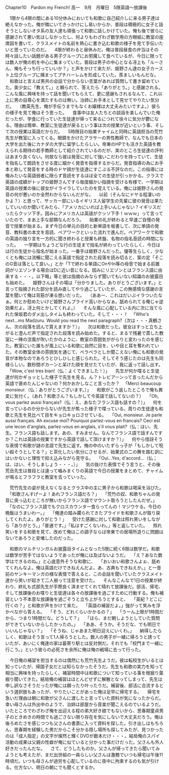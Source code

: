 Chapter10　Pardon my French!
高一　9月　月曜日　5限英語～放課後

　1限から4限の間にある10分休みにおいても和歌に自己紹介しに来る男子達は絶えなかった。俺が隣にいてきっかけにし易いからか、普段は積極的に女子と話そうとしないオタ系の友人達も頑張って和歌に話しかけていた。俺も後で彼らに感謝されて悪い気はしなかったし、何よりもわざわざ数学用の方眼紙に教室の座席図を書いて、クラスメイトの名前を熱心に書き込む和歌の様子を見て手伝いたいと思っていたのだ。
　4限が終わると昼休みだ。俺は普段昼食の弁当はその時々話したい話題がある男子グループにお邪魔して食べているが、今日に限っては数人が俺の机を中心に集まっていた。普段は男子の中心となる冴上も「ルーさん、俺もそっち行っていいか？」と声をかけて来たが、姫野さん達の女子カースト上位グループに捕まってプチハーレムを形成していた。羨ましいもんだな。
　和歌はと言えば男共の会話で分からない言葉があれば質問して書き留めていた。美少女に「教えて。」と頼られて、答えたら「ありがとう。」と感謝される。こんな風に興味を持って話を聞いてもらえて、更に感謝もされるなんて、これ以上に男の自尊心を満たすものは無い。治姉にお手本として見せてやりたい気分だ。
　（教英先生、俺が手伝うまでもなくお嬢様は大丈夫みたいですよ。）彼らの様子を見て俺はそう思った。
　食事中は友人たちとの談話を楽しんでいた俺だったが、学食に行っていた生徒達が帰って来るにつれて徐々に気分が鬱になる。理由は簡単、教室に生徒達が戻るという事は次の授業が近いという事、そして次の授業は英語だからだ。
　5時限目の始業チャイムと同時に英語担当の荒竹先生が教室に入ってくる。眼鏡をかけたアラサーの男性教師で、なんでも日本の大学を出た後にカナダの大学に留学したらしい。帝東のHPでも活きた英語を教えられる期待の若手教師として紹介されているのだが、実のところ生徒達の評判はあまり良くない。何故なら彼は発音に対して強いこだわりを持っていて、生徒を指名して朗読をさせる度に細かく発音を指導するからだ。発音指導の為にお手本と称して発音をする時のドヤ顔が生徒達にすこぶる不評なのだ。この指導には俺みたいな英語弱者に限らず音読をするほぼ全ての生徒が引っかかる。クラスで英語の成績がトップの姫野さんですら毎度細かい指摘を受ける有様で、一学期は英語の授業の後に彼女がイライラしていたのを覚えている。俺には姫野さんの発音の何が悪いのか全然わからないんだがな。
　以前（そんなにドヤる程凄いのかよ？）と思って、サッカー部にいるイギリス人留学生の先輩に彼の発音は果たしていいのか聞いてみたら、「アメリカにいれば上手いんじゃない？イギリスだったらクッソ下手。因みにアメリカ人は英語がクッソ下手！ｗｗｗ」って言っていたので、まあ上手な部類なんだろう。
　始業の礼が終わると早速ご自慢の発音で授業が始まる。まず今日の単元の目的と新単語を板書して、次に単語の発音、教科書の本文を音読、ペアワークといった流れで進んだ。ペアワークで和歌の英語の独り言を一方的に聞き終わると授業も終盤、名物の指名音読の時間になった。
　一学期はちょうどな行の生徒まで指名が終わっていたらしく、今日はは行の生徒から指名が始まった。一番手は姫野さんだった。優等生らしく、少なくとも俺には流暢に聞こえる英語で指定された段落を読み切ると、案の定「そこのG音は落として良い。」とか「Tで終わる単語にOnやIn等の母音で始まる前置詞がリエゾンする場合はDに近い音になる。因みにリエゾンとはフランス語に由来する・・・。以下略」等と彼は指摘のみならず聞いてもいない知識のお披露目も始めた。
　姫野さんはその場は「分かりました。ありがとうございます。」と言って指摘された部分を読み直してやり過ごしていたが、この無感情な感謝の言葉を聞いて俺は背筋が凍る想いだった。
　（ああー、これはだいぶイラついたなぁ。何とか慰めたいけど姫野さんプライド高いからなぁ。舐められてる俺じゃ逆効果だよ。冴上何とかしてくれよ。）
　そんな風に心配している内に次に当てられた保坂君のダメ出しタイムも終わっていた。そして・・・！
　「Who's next...ms Madzuru. Would you read the next paragraph?（次は・・・真鶴さん、次の段落を読んで貰えますか？）」
　次は和歌だった。彼女はすっと立ち上がると澄んだ声で指定された段落を読み始めた。すると、まるで残暑で蒸した教室に一陣の涼風が吹いたかのように、教室の雰囲気ががらりと変わったのを感じた。教室にいた誰もが風上にいる和歌に自然に目を、いや目と耳を奪われていた。その教室全体の雰囲気を通じて、ペラペラとしか聞こえない俺にも和歌の発音が本物なのであろうとひしひしと感じられた。そしてそう感じたのは先生も同様らしい。数秒間ポカーンと呆けた顔を見せたていたが、我に返って話し出す。
　「Wow, c'est tres bian!（仏：よくできました！）」
　先生が何か喋ると生徒達が何かギョッとした様子で先生を見る。ん？トレビアーンって言ったんだから英語で褒めたんじゃないの？何かおかしなこと言ったか？
　「Merci beaucoup monsieur.（仏：ありがとうございます。）」
　和歌がこう返したところで俺も異変に気付く。（あれ？和歌さん？もしかして今英語で話してないの？）
　「Oh, vous parlez aussi français?（仏：え、あなたフランス語も話すの？）」
　何を言っているのか分からないが先生が焦った様子で喋っている。周りの生徒達も和歌と先生を見比べて目をキョロキョロさせている。
　「Oui, monsieur. Je parle aussi français. Ah excuse moi? Pourquoi parlez-vous en francais? Ceci est une lecon d'anglais, parlez-vous en anglais, s'il vous plait?（仏：はい、先生。フランス語も話します。あの、すみません。なんでフランス語で話すんですか？これは英語の授業ですから英語で話して頂けますか？）」
　何やら怪訝そうな表情で和歌が謎の言語で先生に返す。俺の中のいたずらっ子が「もしかして呪い殺そうとしてる？」と茶化したい気分にさせるが、始業式の二の舞を踏む訳にはいかないと理性で抑え込みながら見守る。
　「Oui...Yes, d'accord...（仏；は、はい、そうしましょう・・・。）」
　気の抜けた表情でそう言うと、その後荒岳先生は普段とは違って嚙みまくりの英語で今日の授業をまとめて、チャイムが鳴るとフラフラと教室を去っていった。

　荒竹先生の姿が見えなくなるとクラス中の主に男子から和歌は喝采を浴びた。
　「和歌さんすげーよ！あれフランス語だろ？」
　「荒竹の奴、和歌ちゃんの発音に突っ込むところが無いからフランス語でマウント取ろうとしたんだぜ。」
　「なのにフランス語でもクロスカウンター食らってんの！マジウケる。今日の晩飯はうまいわー。」
　「俺達の踏み躙られてきたプライドを和歌さんが取り戻してくれたよ。ありがとう！」
　受けた感謝に対して和歌は照れ笑いをしながら「ありがとう。」「普通です。」「私はすごくないわ。」等と返していた。
　照れ笑いをする和歌を見て、改めて俺はこの調子ならば帝東での居場所造りに問題はないであろうと安堵したのだった。

　和歌のマルチリンガルお披露目タイムとなった5限に続く6限は数学だ。和歌は数学が苦手ではないようであったが俺には及ばないようだ。
　「え？あなた数学はできるのね。」と心底意外そうな和歌に、
　「おいおい和歌さんよぉ、舐めてくれんなよ。俺は英語だけできねえんだよ。あ、古典もできねえか。」と一昔前のヤンキーマンガの様な表情で答えると、この会話を聞いていたクラスメイト達から笑いが起きて二人揃って注意を受けた。
　そんなこんなで1日の授業が終わり、終礼も式部先生が手際良く済ませてくれて晴れて放課後だ。部活、帰宅、そして放課後のお喋りと生徒達は各々の放課後を過ごすために行動する。俺も補習という不本意な放課後を過ごそうと立ち上がろうとすると、
　「英紀？どこに行くの？」と和歌が声をかけて来た。
　「英語の補習だよ。」強がって笑みを浮かべながら答える。
　「そう、どれくらいかかるの？」
　「うーん上限が1時間だから、つまり1時間だな。どうして？」
　「ほら、まだ朝しようとしていた質問ができていないからしたかったの。」
　「ああ、そうか。そうだな、でも明日でいいんじゃない？」
　「そうね、じゃあまた明日迎えにいくわ。」
　納得したらしく、和歌はそう言って1人帰ろうとした。数人の男子が一緒に帰ろうと誘っていたが、あいにく俺達の家は最寄り駅とは反対側だ。それでも「校門まで一緒に行こう。」という彼らの必死さを余所に俺は俺の戦場に去って行った。

　今日俺の補習を担当するのは偶然にも荒竹先生ようだ。彼は転校生がいるとは知っていたが、帰国子女だとは知らなかったそうだ。先生も和歌の実力を知って相当に興味を持ったらしく、補習時間中は和歌について知っている事を根掘り葉掘り聞いてきた。結局俺の補習はほとんどせずに解散となってしまって、先生は申し訳なさそうだったが俺には願ったり叶ったりだ。補習後、部活に合流するという選択肢もあったが、やりたいことがあった俺は足早に帰宅する。
　帰宅を急いだ理由は朝に和歌が父さんに渡したと言っていた資料が気になったからだ。幸い母さんは外出中のようで、治姉は部屋から音楽が聞こえるのでいるようだ。いたところでわざわざ俺を出迎える程の弟大好き娘でもないから、思春期童貞男子のときめきの時間でも過ごさない限り存在を気にしないで大丈夫だろう。俺は後ろめたさを感じつつも父さんの書斎に入って資料を探した。引き出しはもちろん、思春期を経験した男だからこそ分かる隠し場所も探してみたが、見つかったのは「成人指定」の文字が燦然と輝くDVDが数本だけ・・・。結局俺のスパイ活動の成果は父親の性癖が俺に似ていると分かった事だけだった。父さんも外人好きだったんだな。
　さて、どうしたものか。父さんが帰ってきたら聞いてみようとも考えたが、まだ出世組の一員らしい父さんは激務でいつも帰宅は午後11時頃だ。いつも母さんが過労を心配しているのに夜中に拘束するのも気が引ける。仕方ない、明日の朝にでも聞くとするか。